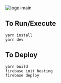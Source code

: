 ![logo-main](https://github.com/user-attachments/assets/fef08b1b-a485-430f-a7a0-afb7388172e5)

## To Run/Execute

```
yarn install
yarn dev
```

## To Deploy

```
yarn build
firebase init hosting
firebase deploy
```
